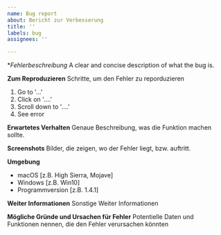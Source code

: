 ```yaml
---
name: Bug report
about: Bericht zur Verbesserung
title: ''
labels: bug
assignees: ''

---
```


**Fehlerbeschreibung*
A clear and concise description of what the bug is.

**Zum Reproduzieren**
Schritte, um den Fehler zu reporduzieren
1. Go to '...'
2. Click on '....'
3. Scroll down to '....'
4. See error

**Erwartetes Verhalten**
Genaue Beschreibung, was die Funktion machen sollte.

**Screenshots**
Bilder, die zeigen, wo der Fehler liegt, bzw. auftritt.

**Umgebung**
 - macOS [z.B. High Sierra, Mojave]
 - Windows [z.B. Win10]
 - Programmversion [z.B. 1.4.1]

**Weiter Informationen**
Sonstige Weiter Informationen

**Mögliche Gründe und Ursachen für Fehler**
Potentielle Daten und Funktionen nennen, die den Fehler verursachen könnten
